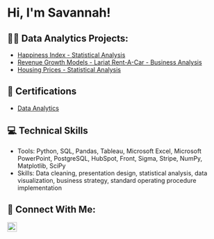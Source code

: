 <h1>Hi, I'm Savannah! </h1>

<h2>👩‍💻 Data Analytics Projects:</h2>

- [Happiness Index - Statistical Analysis](https://github.com/ssexton826/HappinessIndexStatisticalAnalysis)
- [Revenue Growth Models - Lariat Rent-A-Car - Business Analysis](https://github.com/ssexton826/RevenueGrowthModels)
- [Housing Prices - Statistical Analysis](https://github.com/ssexton826/HousingPricesStatisticalAnalysis)

<h2>📄 Certifications </h2>

- [Data Analytics](https://acrobat.adobe.com/id/urn:aaid:sc:VA6C2:b7b702da-04ea-490a-854f-512812501b82)

<h2>💻 Technical Skills </h2>

- Tools: Python, SQL, Pandas, Tableau, Microsoft Excel, Microsoft PowerPoint, PostgreSQL, HubSpot, Front, Sigma, Stripe, NumPy, Matplotlib, SciPy
- Skills: Data cleaning, presentation design, statistical analysis, data visualization, business strategy, standard operating procedure implementation


<h2> 🤳 Connect With Me:</h2>

[<img align="left" alt="SavannahSexton | LinkedIn" width="22px" src="https://imgur.com/nxdkcrK.png" />][linkedin]


[linkedin]: https://www.linkedin.com/in/savannah-j-sexton/

